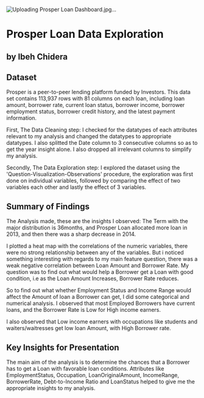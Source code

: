 ![Uploading Prosper Loan Dashboard.jpg…]()
# Prosper Loan Data Exploration
## by Ibeh Chidera


## Dataset

Prosper is a peer-to-peer lending platform funded by Investors. This data set contains 113,937 rows with 81 columns on each loan, including loan amount, borrower rate, current loan status, borrower income, borrower employment status, borrower credit history, and the latest payment information. 

First, The Data Cleaning step:
I checked for the datatypes of each attributes relevant to my analysis and changed the datatypes to appropriate datatypes. I also splitted the Date column to 3 consecutive columns so as to get the year insight alone. I also dropped all irrelevant columns to simplify my analysis.

Secondly, The Data Exploration step:
I explored the dataset using the 'Question-Visualization-Observations' procedure, the exploration was first done on individual variables, followed by comparing the effect of two variables each other and lastly the effect of 3 variables. 

## Summary of Findings

The Analysis made, these are the insights I observed:
The Term with the major distribution is 36months, and Prosper Loan allocated more loan in 2013, and then there was a sharp decrease in 2014.

I plotted a heat map with the correlations of the numeric variables, there were no strong relationship between any of the variables. But i noticed something interesting with regards to my main feature question, there was a weak negative correlation between Loan Amount and Borrower Rate. My question was to find out what would help a Borrower get a Loan with good condition, i.e as the Loan Amount Increases, Borrower Rate reduces. 

So to find out what whether Employment Status and Income Range would affect the Amount of loan a Borrower can get, I did some categorical and numerical analysis. I observed that most Employed Borrowers have current loans, and the Borrower Rate is Low for High income earners.

I also observed that Low income earners with occupations like students and waiters/waitresses get low loan Amount, with High Borrower rate.

## Key Insights for Presentation

The main aim of the analysis is to determine the chances that a Borrower has to get a Loan with favorable loan conditions. Attributes like EmploymentStatus, Occupation, LoanOriginalAmount, IncomeRange, BorrowerRate, Debt-to-Income Ratio and LoanStatus helped to give me the appropriate insights to my analysis.  
